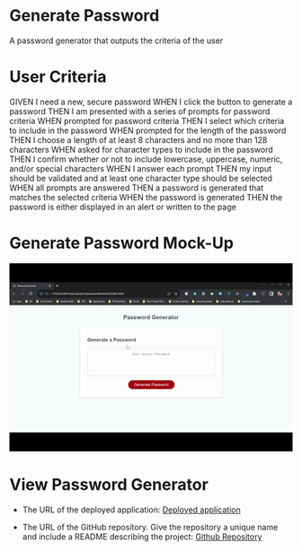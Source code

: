 # Generate Password

A password generator that outputs the criteria of the user

# User Criteria

GIVEN I need a new, secure password
WHEN I click the button to generate a password
THEN I am presented with a series of prompts for password criteria
WHEN prompted for password criteria
THEN I select which criteria to include in the password
WHEN prompted for the length of the password
THEN I choose a length of at least 8 characters and no more than 128 characters
WHEN asked for character types to include in the password
THEN I confirm whether or not to include lowercase, uppercase, numeric, and/or special characters
WHEN I answer each prompt
THEN my input should be validated and at least one character type should be selected
WHEN all prompts are answered
THEN a password is generated that matches the selected criteria
WHEN the password is generated
THEN the password is either displayed in an alert or written to the page

# Generate Password Mock-Up

![mock-up](./assets/images/passwordGenerator-mock-up.gif)

# View Password Generator

- The URL of the deployed application:
  [Deployed application](https://mtenderoll.github.io/passwordGenerator/)

- The URL of the GitHub repository. Give the repository a unique name and include a README describing the project:
  [Github Repository](https://github.com/MtendeRoll/passwordGenerator)
